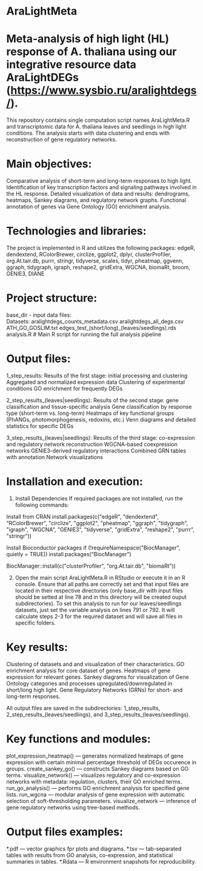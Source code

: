 # AraLightMeta

# Meta-analysis of high light (HL) response of A. thaliana using our integrative resource data AraLightDEGs (https://www.sysbio.ru/aralightdegs/).

This repository contains single computation script names AraLightMeta.R and transcriptomic data for A. thaliana leaves and seedlings in high light conditions. The analysis starts with data clustering and ends with reconstruction of gene regulatory networks.

# Main objectives:
Comparative analysis of short-term and long-term responses to high light.
Identification of key transcription factors and signaling pathways involved in the HL response.
Detailed visualization of data and results: dendrograms, heatmaps, Sankey diagrams, and regulatory network graphs.
Functional annotation of genes via Gene Ontology (GO) enrichment analysis.

# Technologies and libraries:
The project is implemented in R and utilizes the following packages:
edgeR, dendextend, RColorBrewer, circlize, ggplot2, dplyr, clusterProfiler, org.At.tair.db, purrr, stringr, tidyverse, scales, tidyr, pheatmap, ggvenn, ggraph, tidygraph, igraph, reshape2, gridExtra, WGCNA, biomaRt, broom, GENIE3, DIANE

# Project structure:
base_dir - input data files:                 
Datasets:
aralightdegs_counts_metadata.csv
aralightdegs_all_degs.csv
ATH_GO_GOSLIM.txt
edges_test_(short/long)_(leaves/seedlings).rds
analysis.R # Main R script for running the full analysis pipeline

# Output files: 
1_step_results:
Results of the first stage: initial processing and clustering
Aggregated and normalized expression data
Clustering of experimental conditions
GO enrichment for frequently DEGs

2_step_results_(leaves|seedlings):
Results of the second stage: gene classification and tissue-specific analysis
Gene classification by response type (short-term vs. long-term)
Heatmaps of key functional groups (PhANGs, photomorphogenesis, redoxins, etc.)
Venn diagrams and detailed statistics for specific DEGs

3_step_results_(leaves|seedlings):
Results of the third stage: co-expression and regulatory network reconstruction
WGCNA-based coexpression networks
GENIE3-derived regulatory interactions
Combined GRN tables with annotation
Network visualizations

# Installation and execution:
1. Install Dependencies
If required packages are not installed, run the following commands:

Install from CRAN
install.packages(c("edgeR", "dendextend", "RColorBrewer", "circlize",
                   "ggplot2", "pheatmap", "ggraph", "tidygraph", "igraph",
                   "WGCNA", "GENIE3", "tidyverse", "gridExtra", "reshape2",
                   "purrr", "stringr"))

Install Bioconductor packages
if (!requireNamespace("BiocManager", quietly = TRUE))
    install.packages("BiocManager")

BiocManager::install(c("clusterProfiler", "org.At.tair.db", "biomaRt"))

2. Open the main script AraLightMeta.R in RStudio or execute it in an R console.
Ensure that all paths are correctly set and that input files are located in their respective directories (only base_dir with input files should be setted at line 78 and in this directory will be created ouput subdirectories).
To set this analysis to run for our leaves/seedlings datasets, just set the variable analysis on lines 791 or 792. It will calculate steps 2-3 for the required dataset and will save all files in specific folders. 

# Key results:
Clustering of datasets and and visualization of their characteristics.
GO enrichment analysis for core dataset of genes.
Heatmaps of gene expression for relevant genes.
Sankey diagrams for visualization of Gene Ontology categories and processes upregulated/downregulated in short/long high light.
Gene Regulatory Networks (GRNs) for short- and long-term responses.

All output files are saved in the subdirectories: 1_step_results, 2_step_results_(leaves/seedlings), and 3_step_results_(leaves/seedlings).

# Key functions and modules:
plot_expression_heatmap() — generates normalized heatmaps of gene expression with certain minimal percentage threshold of DEGs occurence in groups.
create_sankey_go() — constructs Sankey diagrams based on GO terms.
visualize_network() — visualizes regulatory and co-expression networks with metadata: regulation, clusters, their GO enriched terms.
run_go_analysis() — performs GO enrichment analysis for specified gene lists.
run_wgcna — modular analysis of gene expression with automatic selection of soft-thresholding parameters.
visualize_network — inference of gene regulatory networks using tree-based methods.

# Output files examples:
*.pdf — vector graphics fpr plots and diagrams.
*.tsv — tab-separated tables with results from GO analysis, co-expression, and statistical summaries in tables.
*.Rdata — R environment snapshots for reproducibility.

